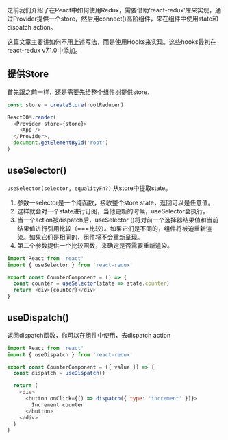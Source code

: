 之前我们介绍了在React中如何使用Redux，需要借助‘react-redux’库来实现，通过Provider提供一个store，然后用connect()高阶组件，来在组件中使用state和dispatch action。

这篇文章主要讲如何不用上述写法，而是使用Hooks来实现。这些hooks最初在react-redux v7.1.0中添加。

## 提供Store
首先跟之前一样，还是需要先给整个组件树提供store.
```js
const store = createStore(rootReducer)

ReactDOM.render(
  <Provider store={store}>
    <App />
  </Provider>,
  document.getElementById('root')
)
```

## useSelector()
`useSelector(selector, equalityFn?)` 从store中提取state。
1. 参数一selector是一个纯函数，接收整个store state，返回可以是任意值。
2. 这样就会对一个state进行订阅，当他更新的时候，useSelector会执行。
3. 当一个action被dispatch后，useSelector ()将对前一个选择器结果值和当前结果值进行引用比较（===比较）。如果它们是不同的，组件将被迫重新渲染。如果它们是相同的，组件将不会重新呈现。
4. 第二个参数提供一个比较函数，来确定是否需要重新渲染。
```js
import React from 'react'
import { useSelector } from 'react-redux'

export const CounterComponent = () => {
  const counter = useSelector(state => state.counter)
  return <div>{counter}</div>
}
```

## useDispatch()
返回dispatch函数，你可以在组件中使用，去dispatch action
```js
import React from 'react'
import { useDispatch } from 'react-redux'

export const CounterComponent = ({ value }) => {
  const dispatch = useDispatch()

  return (
    <div>
      <button onClick={() => dispatch({ type: 'increment' })}>
        Increment counter
      </button>
    </div>
  )
}
```
